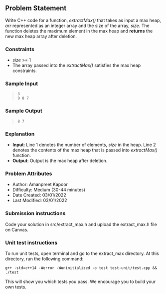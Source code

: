 ## Problem Statement  

Write C++ code for a function, *extractMax()* that takes as input a max heap, *arr* represented as an integer array and the size of the array, *size*. The function deletes the maximum element in the max heap and **returns** the new max heap array after deletion.

### Constraints
- *size* >= 1  
- The array passed into the *extractMax()* satisfies the max heap constraints.

### Sample Input
> `3`  
> `9 8 7`

### Sample Output
> `8 7`

### Explanation  
- **Input**: Line 1 denotes the number of elements, *size* in the heap. Line 2 denotes the contents of the max heap that is passed into *extractMax()* function.
- **Output**: Output is the max heap after deletion. 

### Problem Attributes
- Author: Amanpreet Kapoor
- Difficulty: Medium (30-44 minutes)
- Date Created: 03/01/2022
- Last Modified: 03/01/2022


### Submission instructions
Code your solution in src/extract_max.h and upload the extract_max.h file on Canvas.


### Unit test instructions
To run unit tests, open terminal and go to the extract_max directory. At this directory, run the following command:

`g++ -std=c++14 -Werror -Wuninitialized -o test test-unit/test.cpp && ./test`

This will show you which tests you pass. We encourage you to build your own tests.
